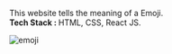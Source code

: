 This website tells the meaning of a Emoji.<br>
<strong>Tech Stack : </strong> HTML, CSS, React JS.

![emoji](https://user-images.githubusercontent.com/105967722/194032788-1ccc2143-4daa-442d-93a3-0ff8cc13e73c.png)
